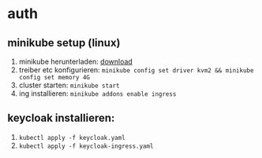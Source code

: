 # auth

## minikube setup (linux)

1. minikube herunterladen: [download](https://minikube.sigs.k8s.io/docs/start/?arch=%2Flinux%2Fx86-64%2Fstable%2Fbinary+download)
2. treiber etc konfigurieren: `minikube config set driver kvm2 && minikube config set memory 4G`
3. cluster starten: `minikube start`
4. ing installieren: `minikube addons enable ingress`

## keycloak installieren:

1. `kubectl apply -f keycloak.yaml`
2. `kubectl apply -f keycloak-ingress.yaml`
